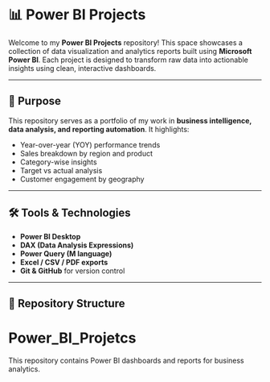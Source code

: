 # 📊 Power BI Projects

Welcome to my **Power BI Projects** repository! This space showcases a collection of data visualization and analytics reports built using **Microsoft Power BI**. Each project is designed to transform raw data into actionable insights using clean, interactive dashboards.

---

## 🧠 Purpose

This repository serves as a portfolio of my work in **business intelligence, data analysis, and reporting automation**. It highlights:
- Year-over-year (YOY) performance trends
- Sales breakdown by region and product
- Category-wise insights
- Target vs actual analysis
- Customer engagement by geography

---

## 🛠 Tools & Technologies
- **Power BI Desktop**
- **DAX (Data Analysis Expressions)**
- **Power Query (M language)**
- **Excel / CSV / PDF exports**
- **Git & GitHub** for version control

---

## 📁 Repository Structure

# Power_BI_Projetcs
This repository contains Power BI dashboards and reports for business analytics.
